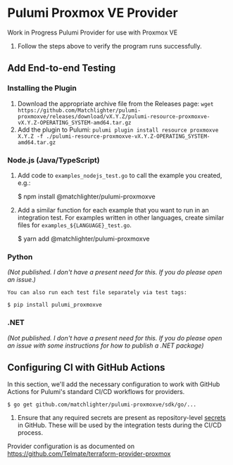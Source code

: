 # Pulumi Proxmox VE Provider

Work in Progress Pulumi Provider for use with Proxmox VE

1. Follow the steps above to verify the program runs successfully.

## Add End-to-end Testing

### Installing the Plugin
1. Download the appropriate archive file from the Releases page:
   `wget https://github.com/Matchlighter/pulumi-proxmoxve/releases/download/vX.Y.Z/pulumi-resource-proxmoxve-vX.Y.Z-OPERATING_SYSTEM-amd64.tar.gz`
2. Add the plugin to Pulumi:
   `pulumi plugin install resource proxmoxve X.Y.Z -f ./pulumi-resource-proxmoxve-vX.Y.Z-OPERATING_SYSTEM-amd64.tar.gz`

### Node.js (Java/TypeScript)

1. Add code to `examples_nodejs_test.go` to call the example you created, e.g.:

    $ npm install @matchlighter/pulumi-proxmoxve

1. Add a similar function for each example that you want to run in an integration test.  For examples written in other languages, create similar files for `examples_${LANGUAGE}_test.go`.

    $ yarn add @matchlighter/pulumi-proxmoxve

### Python
_*(Not published. I don't have a present need for this. If you do please open an issue.)*_

    You can also run each test file separately via test tags:

    $ pip install pulumi_proxmoxve

### .NET
_*(Not published. I don't have a present need for this. If you do please open an issue with some instructions for how to publish a .NET package)*_

## Configuring CI with GitHub Actions

In this section, we'll add the necessary configuration to work with GitHub Actions for Pulumi's standard CI/CD workflows for providers.

    $ go get github.com/matchlighter/pulumi-proxmoxve/sdk/go/...

1. Ensure that any required secrets are present as repository-level [secrets](https://docs.github.com/en/actions/security-guides/encrypted-secrets) in GitHub.  These will be used by the integration tests during the CI/CD process.

Provider configuration is as documented on https://github.com/Telmate/terraform-provider-proxmox
